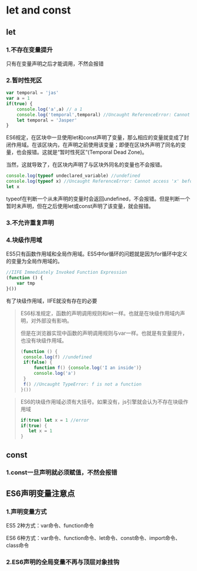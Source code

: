 # let and const

## let

### 1.不存在变量提升

只有在变量声明之后才能调用，不然会报错

### 2.暂时性死区

```javascript
var temporal = 'jas'
var a = 1
if(true) {
    console.log('a',a) // a 1
    console.log('temporal',temporal) //Uncaught ReferenceError: Cannot access 'temporal' before initialization
    let temporal = 'Jasper'
}
```

ES6规定，在区块中一旦使用let和const声明了变量，那么相应的变量就变成了封闭作用域。在该区块内，在声明之前使用该变量；即便在区块外声明了同名的变量，也会报错。这就是“暂时性死区”(Temporal Dead Zone)。

当然，这就导致了，在区块内声明了与区块外同名的变量也不会报错。

```javascript
console.log(typeof undeclared_variable) //undefined
console.log(typeof x) //Uncaught ReferenceError: Cannot access 'x' before initialization
let x
```

typeof在判断一个从未声明的变量时会返回undefined，不会报错。但是判断一个暂时未声明，但在之后使用let或const声明了该变量，就会报错。

### 3.不允许重复声明

### 4.块级作用域

ES5只有函数作用域和全局作用域。ES5中for循环的问题就是因为for循环中定义的变量为全局作用域的。

```javascript
//IIFE Immediately Invoked Function Expression
(function () {
    var tmp
}())
```

有了块级作用域，IIFE就没有存在的必要

> ES6标准规定，函数的声明调用规则和let一样。也就是在块级作用域内声明，对外部没有影响。
>
> 但是在浏览器实现中函数的声明调用规则与var一样。也就是有变量提升，也没有块级作用域。
>
>
> ```javascript
> (function () {
>  console.log(f) //undefined
>  if(false) {
>      function f() {console.log('I an inside')}
>      console.log('a')
>  }
>  f() //Uncaught TypeError: f is not a function
> }())
> ```
>

>ES6的块级作用域必须有大括号。如果没有，js引擎就会认为不存在块级作用域
>
>```javascript
>if(true) let x = 1 //error
>if(true) {
>    let x = 1
>}
>```

## const

### 1.const一旦声明就必须赋值，不然会报错

## ES6声明变量注意点

### 1.声明变量方式

ES5 2种方式：var命令、function命令

ES6 6种方式：var命令、function命令、let命令、const命令、import命令、class命令

### 2.ES6声明的全局变量不再与顶层对象挂钩























